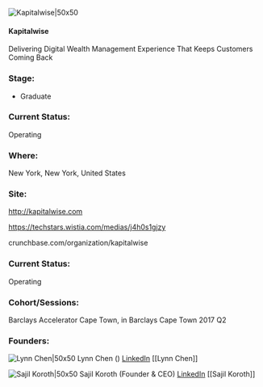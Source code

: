 

![Kapitalwise|50x50](https://apimg.techstars.com/connect/images/image_files/597b94419c66a92cff000105/original/kwise-logo.png)

#### Kapitalwise
Delivering Digital Wealth Management Experience That Keeps Customers Coming Back

### Stage: 
 - Graduate 

### Current Status: 
Operating

### Where:
New York, New York, United States

### Site:
http://kapitalwise.com

https://techstars.wistia.com/medias/j4h0s1gjzy

crunchbase.com/organization/kapitalwise

### Current Status: 
Operating

### Cohort/Sessions: 
Barclays Accelerator Cape Town, in Barclays Cape Town 2017 Q2

### Founders: 

![Lynn Chen|50x50]() Lynn Chen () [LinkedIn](https://linkedin.com/in/ameliachen43) [[Lynn Chen]]

![Sajil Koroth|50x50](https://apimg.techstars.com/connect/images/image_files/59762409c9aec74988000059/original/Sajil_Koroth.jpg) Sajil Koroth (Founder & CEO) [LinkedIn](https://linkedin.com/in/sajil) [[Sajil Koroth]]


